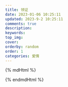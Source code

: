 ```yaml
---
title: 领证
date: 2023-01-06 10:25:11
updated: 2023-9-2 10:25:11
comments: true
description: 
keywords: 
top_img: 
cover: 
orderby: random
order: 1
categories: 爱情
---
```

{% mdHtml %}
<script src="//cdnjs.cloudflare.com/ajax/libs/three.js/r75/three.min.js"></script>
<script src="//cdnjs.cloudflare.com/ajax/libs/gsap/1.18.0/TweenMax.min.js"></script>
<script src="https://s3-us-west-2.amazonaws.com/s.cdpn.io/175711/bas.js"></script>
<script src="https://s3-us-west-2.amazonaws.com/s.cdpn.io/175711/OrbitControls-2.js"></script>
<style>
</style>
<div id="three-container"></div>
<script>
    window.onload = init;
    console.ward = function() {}
    function init() {
        var root = new THREERoot({
            createCameraControls: !true,
            antialias: (window.devicePixelRatio === 1),
            fov: 80
        });
        root.renderer.setClearColor(0x000000, 0);
        root.renderer.setPixelRatio(window.devicePixelRatio || 1);
        root.camera.position.set(0, 0, 60);
        var width = 100;
        var height = 60;
        var slide = new Slide(width, height, 'out');
        var l1 = new THREE.ImageLoader();
        l1.setCrossOrigin('Anonymous');
        l1.load('https://s3-us-west-2.amazonaws.com/s.cdpn.io/175711/winter.jpg', function(img) {
            slide.setImage(img);
        })
        root.scene.add(slide);
        var slide2 = new Slide(width, height, 'in');
        var l2 = new THREE.ImageLoader();
        l2.setCrossOrigin('Anonymous');
        l2.load('https://s3-us-west-2.amazonaws.com/s.cdpn.io/175711/spring.jpg', function(img) {
            slide2.setImage(img);
        })
        root.scene.add(slide2);
        var tl = new TimelineMax({repeat:-1, repeatDelay:1.0, yoyo: true});
        tl.add(slide.transition(), 0);
        tl.add(slide2.transition(), 0);
        createTweenScrubber(tl);
        window.addEventListener('keyup', function(e) {
            if (e.keyCode === 80) {
                tl.paused(!tl.paused());
            }
        });
    }
    function Slide(width, height, animationPhase) {
        var plane = new THREE.PlaneGeometry(width, height, width * 2, height * 2);
        THREE.BAS.Utils.separateFaces(plane);
        var geometry = new SlideGeometry(plane);
        geometry.bufferUVs();
        var aAnimation = geometry.createAttribute('aAnimation', 2);
        var aStartPosition = geometry.createAttribute('aStartPosition', 3);
        var aControl0 = geometry.createAttribute('aControl0', 3);
        var aControl1 = geometry.createAttribute('aControl1', 3);
        var aEndPosition = geometry.createAttribute('aEndPosition', 3);
        var i, i2, i3, i4, v;
        var minDuration = 0.8;
        var maxDuration = 1.2;
        var maxDelayX = 0.9;
        var maxDelayY = 0.125;
        var stretch = 0.11;
        this.totalDuration = maxDuration + maxDelayX + maxDelayY + stretch;
        var startPosition = new THREE.Vector3();
        var control0 = new THREE.Vector3();
        var control1 = new THREE.Vector3();
        var endPosition = new THREE.Vector3();
        var tempPoint = new THREE.Vector3();
        function getControlPoint0(centroid) {
            var signY = Math.sign(centroid.y);
            tempPoint.x = THREE.Math.randFloat(0.1, 0.3) * 50;
            tempPoint.y = signY * THREE.Math.randFloat(0.1, 0.3) * 70;
            tempPoint.z = THREE.Math.randFloatSpread(20);
            return tempPoint;
        }
        function getControlPoint1(centroid) {
            var signY = Math.sign(centroid.y);
            tempPoint.x = THREE.Math.randFloat(0.3, 0.6) * 50;
            tempPoint.y = -signY * THREE.Math.randFloat(0.3, 0.6) * 70;
            tempPoint.z = THREE.Math.randFloatSpread(20);
            return tempPoint;
        }
        for (i = 0, i2 = 0, i3 = 0, i4 = 0; i < geometry.faceCount; i++, i2 += 6, i3 += 9, i4 += 12) {
            var face = plane.faces[i];
            var centroid = THREE.BAS.Utils.computeCentroid(plane, face);
            var duration = THREE.Math.randFloat(minDuration, maxDuration);
            var delayX = THREE.Math.mapLinear(centroid.x, -width * 0.5, width * 0.5, 0.0, maxDelayX);
            var delayY;
            if (animationPhase === 'in') {
                delayY = THREE.Math.mapLinear(Math.abs(centroid.y), 0, height * 0.5, 0.0, maxDelayY)
            }
            else {
                delayY = THREE.Math.mapLinear(Math.abs(centroid.y), 0, height * 0.5, maxDelayY, 0.0)
            }
            for (v = 0; v < 6; v += 2) {
                aAnimation.array[i2 + v]     = delayX + delayY + (Math.random() * stretch * duration);
                aAnimation.array[i2 + v + 1] = duration;
            }
            endPosition.copy(centroid);
            startPosition.copy(centroid);
            if (animationPhase === 'in') {
                control0.copy(centroid).sub(getControlPoint0(centroid));
                control1.copy(centroid).sub(getControlPoint1(centroid));
            } else {
                control0.copy(centroid).add(getControlPoint0(centroid));
                control1.copy(centroid).add(getControlPoint1(centroid));
            }
            for (v = 0; v < 9; v += 3) {
                aStartPosition.array[i3 + v]     = startPosition.x;
                aStartPosition.array[i3 + v + 1] = startPosition.y;
                aStartPosition.array[i3 + v + 2] = startPosition.z;
                aControl0.array[i3 + v]     = control0.x;
                aControl0.array[i3 + v + 1] = control0.y;
                aControl0.array[i3 + v + 2] = control0.z;
                aControl1.array[i3 + v]     = control1.x;
                aControl1.array[i3 + v + 1] = control1.y;
                aControl1.array[i3 + v + 2] = control1.z;
                aEndPosition.array[i3 + v]     = endPosition.x;
                aEndPosition.array[i3 + v + 1] = endPosition.y;
                aEndPosition.array[i3 + v + 2] = endPosition.z;
            }
        }
        var material = new THREE.BAS.BasicAnimationMaterial(
                {
                    shading: THREE.FlatShading,
                    side: THREE.DoubleSide,
                    uniforms: {
                        uTime: {type: 'f', value: 0}
                    },
                    shaderFunctions: [
                        THREE.BAS.ShaderChunk['cubic_bezier'],
                        THREE.BAS.ShaderChunk['ease_in_out_cubic'],
                        THREE.BAS.ShaderChunk['quaternion_rotation']
                    ],
                    shaderParameters: [
                        'uniform float uTime;',
                        'attribute vec2 aAnimation;',
                        'attribute vec3 aStartPosition;',
                        'attribute vec3 aControl0;',
                        'attribute vec3 aControl1;',
                        'attribute vec3 aEndPosition;',
                    ],
                    shaderVertexInit: [
                        'float tDelay = aAnimation.x;',
                        'float tDuration = aAnimation.y;',
                        'float tTime = clamp(uTime - tDelay, 0.0, tDuration);',
                        'float tProgress = ease(tTime, 0.0, 1.0, tDuration);'
                    ],
                    shaderTransformPosition: [
                        (animationPhase === 'in' ? 'transformed *= tProgress;' : 'transformed *= 1.0 - tProgress;'),
                        'transformed += cubicBezier(aStartPosition, aControl0, aControl1, aEndPosition, tProgress);'
                    ]
                },
                {
                    map: new THREE.Texture(),
                }
        );
        THREE.Mesh.call(this, geometry, material);
        this.frustumCulled = false;
    }
    Slide.prototype = Object.create(THREE.Mesh.prototype);
    Slide.prototype.constructor = Slide;
    Object.defineProperty(Slide.prototype, 'time', {
        get: function () {
            return this.material.uniforms['uTime'].value;
        },
        set: function (v) {
            this.material.uniforms['uTime'].value = v;
        }
    });
    Slide.prototype.setImage = function(image) {
        this.material.uniforms.map.value.image = image;
        this.material.uniforms.map.value.needsUpdate = true;
    };
    Slide.prototype.transition = function() {
        return TweenMax.fromTo(this, 3.0, {time:0.0}, {time:this.totalDuration, ease:Power0.easeInOut});
    };


    function SlideGeometry(model) {
        THREE.BAS.ModelBufferGeometry.call(this, model);
    }
    SlideGeometry.prototype = Object.create(THREE.BAS.ModelBufferGeometry.prototype);
    SlideGeometry.prototype.constructor = SlideGeometry;
    SlideGeometry.prototype.bufferPositions = function () {
        var positionBuffer = this.createAttribute('position', 3).array;

        for (var i = 0; i < this.faceCount; i++) {
            var face = this.modelGeometry.faces[i];
            var centroid = THREE.BAS.Utils.computeCentroid(this.modelGeometry, face);

            var a = this.modelGeometry.vertices[face.a];
            var b = this.modelGeometry.vertices[face.b];
            var c = this.modelGeometry.vertices[face.c];

            positionBuffer[face.a * 3]     = a.x - centroid.x;
            positionBuffer[face.a * 3 + 1] = a.y - centroid.y;
            positionBuffer[face.a * 3 + 2] = a.z - centroid.z;

            positionBuffer[face.b * 3]     = b.x - centroid.x;
            positionBuffer[face.b * 3 + 1] = b.y - centroid.y;
            positionBuffer[face.b * 3 + 2] = b.z - centroid.z;

            positionBuffer[face.c * 3]     = c.x - centroid.x;
            positionBuffer[face.c * 3 + 1] = c.y - centroid.y;
            positionBuffer[face.c * 3 + 2] = c.z - centroid.z;
        }
    };


    function THREERoot(params) {
        params = utils.extend({
            fov: 60,
            zNear: 10,
            zFar: 100000,

            createCameraControls: true
        }, params);

        this.renderer = new THREE.WebGLRenderer({
            antialias: params.antialias,
            alpha: true
        });
        this.renderer.setPixelRatio(Math.min(2, window.devicePixelRatio || 1));
        document.getElementById('three-container').appendChild(this.renderer.domElement);

        this.camera = new THREE.PerspectiveCamera(
                params.fov,
                window.innerWidth / window.innerHeight,
                params.zNear,
                params.zfar
        );

        this.scene = new THREE.Scene();

        if (params.createCameraControls) {
            this.controls = new THREE.OrbitControls(this.camera, this.renderer.domElement);
        }

        this.resize = this.resize.bind(this);
        this.tick = this.tick.bind(this);

        this.resize();
        this.tick();

        window.addEventListener('resize', this.resize, false);
    }
    THREERoot.prototype = {
        tick: function () {
            this.update();
            this.render();
            requestAnimationFrame(this.tick);
        },
        update: function () {
            this.controls && this.controls.update();
        },
        render: function () {
            this.renderer.render(this.scene, this.camera);
        },
        resize: function () {
            this.camera.aspect = window.innerWidth / window.innerHeight;
            this.camera.updateProjectionMatrix();

            this.renderer.setSize(window.innerWidth, window.innerHeight);
        }
    };

    ////////////////////
    // UTILS
    ////////////////////

    var utils = {
        extend: function (dst, src) {
            for (var key in src) {
                dst[key] = src[key];
            }

            return dst;
        },
        randSign: function () {
            return Math.random() > 0.5 ? 1 : -1;
        },
        ease: function (ease, t, b, c, d) {
            return b + ease.getRatio(t / d) * c;
        },
        fibSpherePoint: (function () {
            var vec = {x: 0, y: 0, z: 0};
            var G = Math.PI * (3 - Math.sqrt(5));

            return function (i, n, radius) {
                var step = 2.0 / n;
                var r, phi;

                vec.y = i * step - 1 + (step * 0.5);
                r = Math.sqrt(1 - vec.y * vec.y);
                phi = i * G;
                vec.x = Math.cos(phi) * r;
                vec.z = Math.sin(phi) * r;

                radius = radius || 1;

                vec.x *= radius;
                vec.y *= radius;
                vec.z *= radius;

                return vec;
            }
        })(),
        spherePoint: (function () {
            return function (u, v) {
                u === undefined && (u = Math.random());
                v === undefined && (v = Math.random());

                var theta = 2 * Math.PI * u;
                var phi = Math.acos(2 * v - 1);

                var vec = {};
                vec.x = (Math.sin(phi) * Math.cos(theta));
                vec.y = (Math.sin(phi) * Math.sin(theta));
                vec.z = (Math.cos(phi));

                return vec;
            }
        })()
    };

    function createTweenScrubber(tween, seekSpeed) {
        seekSpeed = seekSpeed || 0.001;

        function stop() {
            TweenMax.to(tween, 1, {timeScale:0});
        }

        function resume() {
            TweenMax.to(tween, 1, {timeScale:1});
        }

        function seek(dx) {
            var progress = tween.progress();
            var p = THREE.Math.clamp((progress + (dx * seekSpeed)), 0, 1);

            tween.progress(p);
        }

        var _cx = 0;

        // desktop
        var mouseDown = false;
        document.body.style.cursor = 'pointer';

        window.addEventListener('mousedown', function(e) {
            mouseDown = true;
            document.body.style.cursor = 'ew-resize';
            _cx = e.clientX;
            stop();
        });
        window.addEventListener('mouseup', function(e) {
            mouseDown = false;
            document.body.style.cursor = 'pointer';
            resume();
        });
        window.addEventListener('mousemove', function(e) {
            if (mouseDown === true) {
                var cx = e.clientX;
                var dx = cx - _cx;
                _cx = cx;

                seek(dx);
            }
        });
        // mobile
        window.addEventListener('touchstart', function(e) {
            _cx = e.touches[0].clientX;
            stop();
            e.preventDefault();
        });
        window.addEventListener('touchend', function(e) {
            resume();
            e.preventDefault();
        });
        window.addEventListener('touchmove', function(e) {
            var cx = e.touches[0].clientX;
            var dx = cx - _cx;
            _cx = cx;

            seek(dx);
            e.preventDefault();
        });
    }
</script>
{% endmdHtml %}